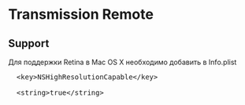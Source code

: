 # Transmission Remote

## Support
Для поддержки Retina в Mac OS X необходимо добавить в Info.plist
<pre>
  &lt;key&gt;NSHighResolutionCapable&lt;/key&gt;<br/>
  &lt;string&gt;true&lt;/string&gt;
</pre>